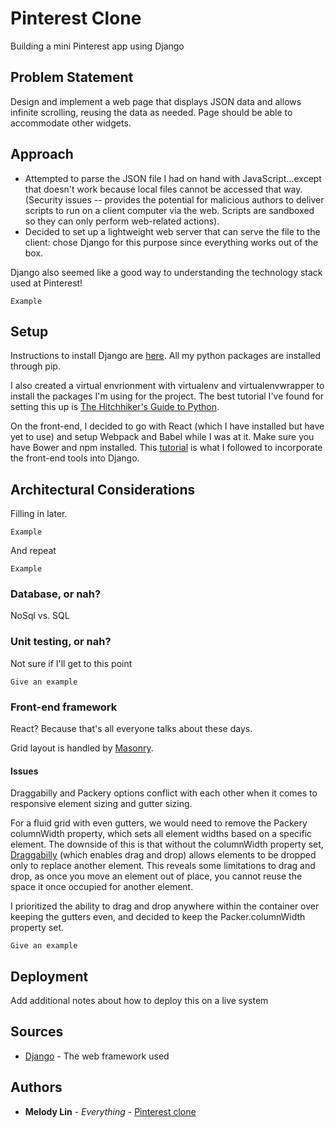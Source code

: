 # Pinterest Clone

Building a mini Pinterest app using Django

## Problem Statement

Design and implement a web page that displays JSON data and allows infinite scrolling, reusing the data as needed. Page should be able to accommodate other widgets.

## Approach

* Attempted to parse the JSON file I had on hand with JavaScript...except that doesn't work because local files cannot be accessed that way. (Security issues -- provides the potential for malicious authors to deliver scripts to run on a client computer via the web. Scripts are sandboxed so they can only perform web-related actions).
* Decided to set up a lightweight web server that can serve the file to the client: chose Django for this purpose since everything works out of the box.

Django also seemed like a good way to understanding the technology stack used at Pinterest!

```
Example
```

## Setup
Instructions to install Django are [here](https://docs.djangoproject.com/en/1.11/topics/install/#installing-official-release). All my python packages are installed through pip.

I also created a virtual envrionment with virtualenv and virtualenvwrapper to install the packages I'm using for the project. The best tutorial I've found for setting this up is [The Hitchhiker's Guide to Python](http://docs.python-guide.org/en/latest/dev/virtualenvs/).

On the front-end, I decided to go with React (which I have installed but have yet to use) and setup Webpack and Babel while I was at it. Make sure you have Bower and npm installed. This [tutorial](http://gregblogs.com/how-django-reactjs-and-browserify/) is what I followed to incorporate the front-end tools into Django.


## Architectural Considerations

Filling in later.

```
Example
```

And repeat

```
Example
```



### Database, or nah?

NoSql vs. SQL

### Unit testing, or nah?

Not sure if I'll get to this point

```
Give an example
```

### Front-end framework

React? Because that's all everyone talks about these days.

Grid layout is handled by [Masonry](https://masonry.desandro.com/).

#### Issues
Draggabilly and Packery options conflict with each other when it comes to responsive element sizing and gutter sizing.

For a fluid grid with even gutters, we would need to remove the Packery columnWidth property, which sets all element widths based on a specific element. The downside of this is that without the columnWidth property set, [Draggabilly](https://packery.metafizzy.co/draggable.html) (which enables drag and drop) allows elements to be dropped only to replace another element. This reveals some limitations to drag and drop, as once you move an element out of place, you cannot reuse the space it once occupied for another element.

I prioritized the ability to drag and drop anywhere within the container over keeping the gutters even, and decided to keep the Packer.columnWidth property set.

```
Give an example
```

## Deployment

Add additional notes about how to deploy this on a live system

## Sources

* [Django](https://docs.djangoproject.com/en/1.11/intro/) - The web framework used

## Authors

* **Melody Lin** - *Everything* - [Pinterest clone](https://github.com/sobriquette/pinclone)
